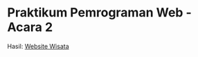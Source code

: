 # Praktikum Pemrograman Web - Acara 2
Hasil: [Website Wisata](https://salsabilaeka.github.io/pgweb-acara2/)
